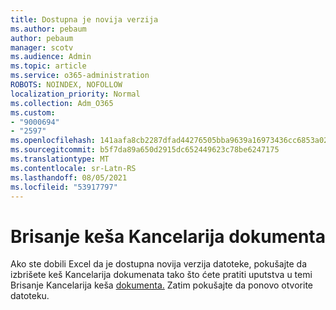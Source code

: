 ```yaml
---
title: Dostupna je novija verzija
ms.author: pebaum
author: pebaum
manager: scotv
ms.audience: Admin
ms.topic: article
ms.service: o365-administration
ROBOTS: NOINDEX, NOFOLLOW
localization_priority: Normal
ms.collection: Adm_O365
ms.custom:
- "9000694"
- "2597"
ms.openlocfilehash: 141aafa8cb2287dfad44276505bba9639a16973436cc6853a026f9cc5ee44863
ms.sourcegitcommit: b5f7da89a650d2915dc652449623c78be6247175
ms.translationtype: MT
ms.contentlocale: sr-Latn-RS
ms.lasthandoff: 08/05/2021
ms.locfileid: "53917797"
---
```

# <a name="delete-the-office-document-cache"></a>Brisanje keša Kancelarija dokumenta

Ako ste dobili Excel da je dostupna novija verzija datoteke, pokušajte da izbrišete keš Kancelarija dokumenata tako što ćete pratiti uputstva u temi Brisanje Kancelarija keša [dokumenta.](https://support.office.com/article/b1d3765e-d71b-4bb8-99ca-acd22c42995d) Zatim pokušajte da ponovo otvorite datoteku.
